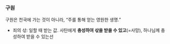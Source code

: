### 구원
구원은 천국에 가는 것이 아니라, “주를 통해 얻는 영원한 생명.”
- 죄의 삯: 일할 때 받는 값. 사탄에게 **충성하여 삯을 받을 수 있고**(=사망), 하나님께 충성하여 받을 수 있는선